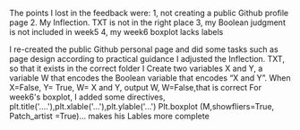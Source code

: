 The points I lost in the feedback were: 1, not creating a public Github profile page
2. My Inflection. TXT is not in the right place
3, my Boolean judgment is not included in week5
4, my week6 boxplot lacks labels

I re-created the public Github personal page and did some tasks such as page design according to practical guidance
I adjusted the Inflection. TXT, so that it exists in the correct folder
I Create two	variables	X	and	Y, a	variable W	that encodes	the	Boolean	variable	that	encodes	“X	and	Y”.	When X=False, Y= True, W= X and Y, output W, W=False,that is correct
For week6's boxplot, I added some directives, plt.title('....'),plt.xlable('...'),plt.ylable('...')
Plt.boxplot (M,showfliers=True, Patch_artist =True)... makes his Lables more complete

